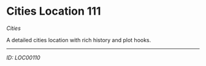 # Cities Location 111

*Cities*

A detailed cities location with rich history and plot hooks.

---
*ID: LOC00110*